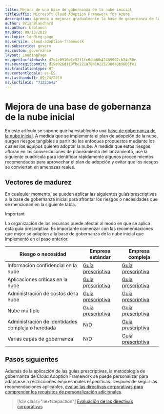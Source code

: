 ```yaml
---
title: Mejora de una base de gobernanza de la nube inicial
titleSuffix: Microsoft Cloud Adoption Framework for Azure
description: Aprenda a mejorar gradualmente la base de gobernanza de la nube inicial.
author: BrianBlanchard
ms.author: brblanch
ms.date: 09/13/2019
ms.topic: landing-page
ms.service: cloud-adoption-framework
ms.subservice: govern
ms.custom: governance
layout: LandingPage
ms.openlocfilehash: d7e4c0516e1c52f1fc6ddd8b42485902cb24d58e
ms.sourcegitcommit: d19e026d119fbe221a78b10225230da8b9666fe1
ms.translationtype: HT
ms.contentlocale: es-ES
ms.lasthandoff: 09/24/2019
ms.locfileid: "71223643"
---
```

# <a name="improve-your-initial-cloud-governance-foundation"></a>Mejora de una base de gobernanza de la nube inicial

En este artículo se supone que ha establecido una [base de gobernanza de la nube inicial](./initial-foundation.md). A medida que se implementa el plan de adopción de la nube, surgen riesgos tangibles a partir de los enfoques propuestos mediante los cuales los equipos quieren adoptar la nube. A medida que estos riesgos afloran en las conversaciones de planeamiento del lanzamiento, use la siguiente cuadrícula para identificar rápidamente algunos procedimientos recomendados para aprovechar el plan de adopción y evitar que los riesgos se conviertan en amenazas reales.

## <a name="maturity-vectors"></a>Vectores de madurez

En cualquier momento, se pueden aplicar las siguientes guías prescriptivas a la base de gobernanza inicial para afrontar los riesgos o necesidades que se mencionan en la siguiente tabla.

> [!IMPORTANT]
> La organización de los recursos puede afectar al modo en que se aplica esta guía prescriptiva. Es importante comenzar con las recomendaciones que mejor se adapten a la base de gobernanza de la nube inicial que implementó en el paso anterior.

|Riesgo o necesidad | Empresa estándar | Empresa compleja |
|---|---|---|
|Información confidencial en la nube|[Guía prescriptiva](./guides/standard/security-baseline-improvement.md)|[Guía prescriptiva](./guides/complex/security-baseline-improvement.md)|
|Aplicaciones críticas en la nube|[Guía prescriptiva](./guides/standard/resource-consistency-improvement.md)|[Guía prescriptiva](./guides/complex/resource-consistency-improvement.md)|
|Administración de costos de la nube|[Guía prescriptiva](./guides/standard/cost-management-improvement.md)|[Guía prescriptiva](./guides/complex/cost-management-improvement.md)|
|Nube múltiple|[Guía prescriptiva](./guides/standard/multicloud-improvement.md)|[Guía prescriptiva](./guides/complex/multicloud-improvement.md)|
|Administración de identidades compleja o heredada|N/D|[Guía prescriptiva](./guides/complex/identity-baseline-improvement.md)|
|Varias capas de gobernanza|N/D|[Guía prescriptiva](./guides/complex/multiple-layers-of-governance.md)|

## <a name="next-steps"></a>Pasos siguientes

Además de la aplicación de las guías prescriptivas, la metodología de gobernanza de Cloud Adoption Framework se puede personalizar para adaptarse a restricciones empresariales específicas. Después de seguir las recomendaciones aplicables, [evalúe las directivas corporativas para comprender los requisitos de personalización adicionales](./corporate-policy.md).

> [!div class="nextstepaction"]
> [Evaluación de las directivas corporativas](./corporate-policy.md)
